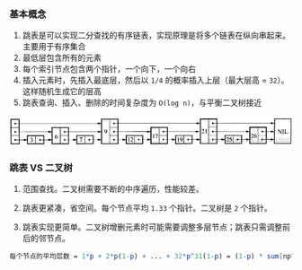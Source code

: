 ### 基本概念

1. 跳表是可以实现二分查找的有序链表，实现原理是将多个链表在纵向串起来。主要用于有序集合
2. 最低层包含所有的元素
4. 每个索引节点包含两个指针，一个向下，一个向右
4. 插入元素时，先插入最底层，然后以 `1/4` 的概率插入上层（最大层高 = `32`）。这样随机生成它的层高
5. 跳表查询、插入、删除的时间复杂度为 `O(log n)`，与平衡二叉树接近

![img](assets/20160131083150090.jpeg)





### 跳表 VS 二叉树

1. 范围查找。二叉树需要不断的中序遍历，性能较差。
2. 跳表更紧凑，省空间。每个节点平均 `1.33` 个指针。二叉树是 `2` 个指针。
  
4. 跳表实现更简单。二叉树增删元素时可能需要调整多层节点；跳表只需调整前后的邻节点。

```mathematica
每个节点的平均层数 = 1*p + 2*p(1-p) + ... + 32*p^31(1-p) = (1-p) * sum[np^(n-1)] = (1-p) * 1/(1-p)^2 = 1/(1-p) = 4/3
```

